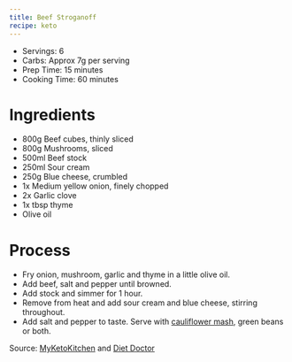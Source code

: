 ```yaml
---
title: Beef Stroganoff
recipe: keto
---
```


* Servings: 6
* Carbs: Approx 7g per serving
* Prep Time: 15 minutes
* Cooking Time: 60 minutes

# Ingredients
* 800g Beef cubes, thinly sliced
* 800g Mushrooms, sliced
* 500ml Beef stock
* 250ml Sour cream
* 250g Blue cheese, crumbled
* 1x Medium yellow onion, finely chopped
* 2x Garlic clove
* 1x tbsp thyme
* Olive oil

# Process
* Fry onion, mushroom, garlic and thyme in a little olive oil.
* Add beef, salt and pepper until browned.
* Add stock and simmer for 1 hour.
* Remove from heat and add sour cream and blue cheese, stirring throughout.
* Add salt and pepper to taste. Serve with [cauliflower mash](/recipes/cauliflower-mash/), green beans or both.

Source: [MyKetoKitchen](https://www.myketokitchen.com/keto-recipes/low-carb-classic-beef-stroganoff/) and [Diet Doctor](https://www.dietdoctor.com/recipes/low-carb-beef-stroganoff)
